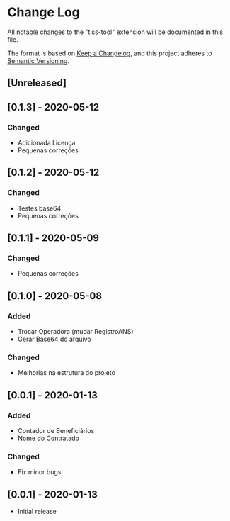 # Change Log

All notable changes to the "tiss-tool" extension will be documented in this file.


The format is based on [Keep a Changelog](https://keepachangelog.com/en/1.0.0/),
and this project adheres to [Semantic Versioning](https://semver.org/spec/v2.0.0.html).


## [Unreleased]
## [0.1.3] - 2020-05-12
### Changed
- Adicionada Licença
- Pequenas correções

## [0.1.2] - 2020-05-12
### Changed
- Testes base64
- Pequenas correções

## [0.1.1] - 2020-05-09
### Changed
- Pequenas correções

## [0.1.0] - 2020-05-08
### Added
- Trocar Operadora (mudar RegistroANS)
- Gerar Base64 do arquivo

### Changed
- Melhorias na estrutura do projeto

## [0.0.1] - 2020-01-13
### Added
- Contador de Beneficiários
- Nome do Contratado

### Changed
- Fix minor bugs

## [0.0.1] - 2020-01-13
- Initial release
